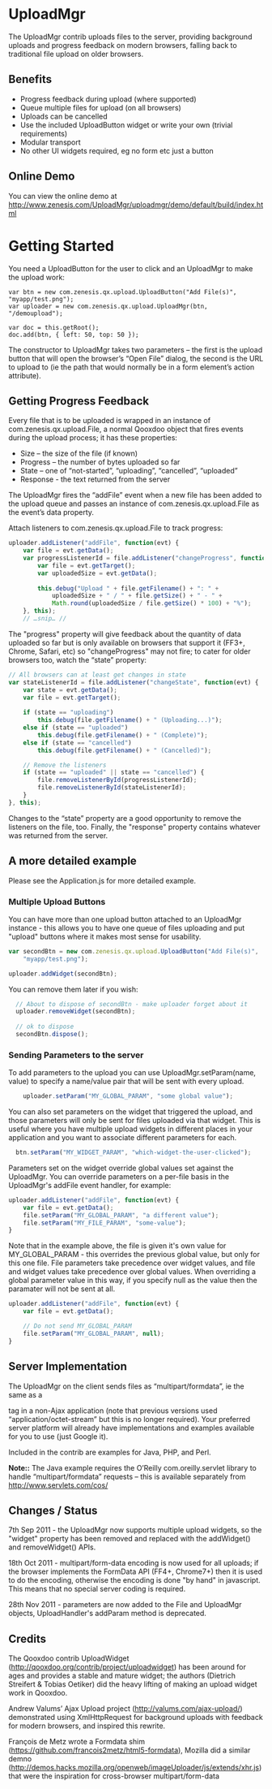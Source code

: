 # UploadMgr

The UploadMgr contrib uploads files to the server, providing background uploads and progress feedback on modern browsers, falling back to traditional file upload on older browsers.  

## Benefits

  * Progress feedback during upload (where supported)
  * Queue multiple files for upload (on all browsers)
  * Uploads can be cancelled
  * Use the included UploadButton widget or write your own (trivial requirements)
  * Modular transport
  * No other UI widgets required, eg no form etc just a button

## Online Demo
You can view the online demo at http://www.zenesis.com/UploadMgr/uploadmgr/demo/default/build/index.html

# Getting Started
You need a UploadButton for the user to click and an UploadMgr to make the upload work:

``` 
var btn = new com.zenesis.qx.upload.UploadButton("Add File(s)", "myapp/test.png");
var uploader = new com.zenesis.qx.upload.UploadMgr(btn, "/demoupload");

var doc = this.getRoot();
doc.add(btn, { left: 50, top: 50 });
```

The constructor to UploadMgr takes two parameters – the first is the upload button that will open the browser’s “Open File” dialog, the second is the URL to upload to (ie the path that would normally be in a form element’s action attribute).

## Getting Progress Feedback

Every file that is to be uploaded is wrapped in an instance of com.zenesis.qx.upload.File, a normal Qooxdoo object that fires events during the upload process; it has these properties:

  * Size – the size of the file (if known)
  * Progress – the number of bytes uploaded so far
  * State – one of “not-started”, “uploading”, “cancelled”, “uploaded”
  * Response - the text returned from the server

The UploadMgr fires the “addFile” event when a new file has been added to the upload queue and passes an instance of com.zenesis.qx.upload.File as the event’s data property.

Attach listeners to com.zenesis.qx.upload.File to track progress:

``` javascript
uploader.addListener("addFile", function(evt) {
	var file = evt.getData();
	var progressListenerId = file.addListener("changeProgress", function(evt) {
		var file = evt.getTarget();
		var uploadedSize = evt.getData();
		
		this.debug("Upload " + file.getFilename() + ": " + 
			uploadedSize + " / " + file.getSize() + " - " +
   			Math.round(uploadedSize / file.getSize() * 100) + "%");
	}, this);
	// …snip… //
```

The "progress" property will give feedback about the quantity of data uploaded so far but is only available on browsers that support it (FF3+, Chrome, Safari, etc) so "changeProgress" may not fire; to cater for older browsers too, watch the “state” property:

``` javascript
// All browsers can at least get changes in state
var stateListenerId = file.addListener("changeState", function(evt) {
	var state = evt.getData();
	var file = evt.getTarget();
				
	if (state == "uploading")
		this.debug(file.getFilename() + " (Uploading...)");
	else if (state == "uploaded")
		this.debug(file.getFilename() + " (Complete)");
	else if (state == "cancelled")
		this.debug(file.getFilename() + " (Cancelled)");

	// Remove the listeners
	if (state == "uploaded" || state == "cancelled") {
		file.removeListenerById(progressListenerId);
		file.removeListenerById(stateListenerId);
	}
}, this);
```

Changes to the “state” property are a good opportunity to remove the listeners on the file, too.
Finally, the "response" property contains whatever was returned from the server.
## A more detailed example

Please see the Application.js for more detailed example.

### Multiple Upload Buttons

You can have more than one upload button attached to an UploadMgr instance - this allows you to have one queue of files uploading and put "upload" buttons where it makes most sense for usability.

``` javascript
var secondBtn = new com.zenesis.qx.upload.UploadButton("Add File(s)", 
    "myapp/test.png");

uploader.addWidget(secondBtn);
```

You can remove them later if you wish:
``` javascript
  // About to dispose of secondBtn - make uploader forget about it
  uploader.removeWidget(secondBtn);
  
  // ok to dispose
  secondBtn.dispose();
```

### Sending Parameters to the server
To add parameters to the upload you can use UploadMgr.setParam(name, value) to specify a name/value pair that will be sent with every upload.  
``` javascript
	uploader.setParam("MY_GLOBAL_PARAM", "some global value");
```

You can also set parameters on the widget that triggered the upload, and those parameters will only be sent for files uploaded via that widget.  This is useful where you have multiple upload widgets in different places in your application and you want to associate different parameters for each.

``` javascript
  btn.setParam("MY_WIDGET_PARAM", "which-widget-the-user-clicked");
```

Parameters set on the widget override global values set against the UploadMgr.
You can override parameters on a per-file basis in the UploadMgr's addFile event handler, for example:
``` javascript
uploader.addListener("addFile", function(evt) {
	var file = evt.getData();
	file.setParam("MY_GLOBAL_PARAM", "a different value");
	file.setParam("MY_FILE_PARAM", "some-value");
}
```

Note that in the example above, the file is given it's own value for MY_GLOBAL_PARAM - this overrides the previous global value, but only for this one file.  File parameters take precedence over widget values, and file and widget values take precedence over global values.  When overriding a global parameter value in this way, if you specify null as the value then the paramater will not be sent at all.

``` javascript
uploader.addListener("addFile", function(evt) {
	var file = evt.getData();

	// Do not send MY_GLOBAL_PARAM
	file.setParam("MY_GLOBAL_PARAM", null);
}
```

## Server Implementation

The UploadMgr on the client sends files as “multipart/formdata”, ie the same as a <form> tag in a non-Ajax application (note that previous versions used “application/octet-stream” but this is no longer required).  Your preferred server platform will already have implementations and examples available for you to use (just Google it).

Included in the contrib are examples for Java, PHP, and Perl.

**Note::** The Java example requires the O’Reilly com.oreilly.servlet library to handle “multipart/formdata” requests – this is available separately from http://www.servlets.com/cos/

## Changes / Status

7th Sep 2011 - the UploadMgr now supports multiple upload widgets, so the "widget" property has been removed and replaced with the addWidget() and removeWidget() APIs.

18th Oct 2011 - multipart/form-data encoding is now used for all uploads; if the browser implements the FormData API (FF4+, Chrome7+) then it is used to do the encoding, otherwise the encoding is done "by hand" in javascript.  This means that no special server coding is required.

28th Nov 2011 - parameters are now added to the File and UploadMgr objects, UploadHandler's addParam method is deprecated.

## Credits
The Qooxdoo contrib UploadWidget (http://qooxdoo.org/contrib/project/uploadwidget) has been around for ages and provides a stable and mature widget; the authors (Dietrich Streifert & Tobias Oetiker) did the heavy lifting of making an upload widget work in Qooxdoo.

Andrew Valums’ Ajax Upload project (http://valums.com/ajax-upload/) demonstrated using XmlHttpRequest for background uploads with feedback for modern browsers, and inspired this rewrite.

François de Metz wrote a Formdata shim (https://github.com/francois2metz/html5-formdata), Mozilla did a similar demno (http://demos.hacks.mozilla.org/openweb/imageUploader/js/extends/xhr.js) that were the inspiration for cross-browser multipart/form-data
